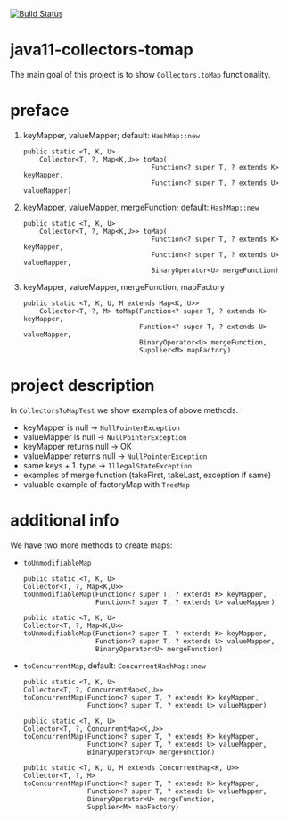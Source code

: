 [![Build Status](https://travis-ci.com/mtumilowicz/java11-collectors-tomap.svg?branch=master)](https://travis-ci.com/mtumilowicz/java11-collectors-tomap)

# java11-collectors-tomap
The main goal of this project is to show `Collectors.toMap` 
functionality.

# preface
1. keyMapper, valueMapper; default: `HashMap::new`
    ```
    public static <T, K, U>
        Collector<T, ?, Map<K,U>> toMap(
                                    Function<? super T, ? extends K> keyMapper,
                                    Function<? super T, ? extends U> valueMapper)
    ```
1. keyMapper, valueMapper, mergeFunction; default: `HashMap::new`
    ```
    public static <T, K, U>
        Collector<T, ?, Map<K,U>> toMap(
                                    Function<? super T, ? extends K> keyMapper,
                                    Function<? super T, ? extends U> valueMapper,
                                    BinaryOperator<U> mergeFunction)
    ```
1. keyMapper, valueMapper, mergeFunction, mapFactory
    ```
    public static <T, K, U, M extends Map<K, U>>
        Collector<T, ?, M> toMap(Function<? super T, ? extends K> keyMapper,
                                 Function<? super T, ? extends U> valueMapper,
                                 BinaryOperator<U> mergeFunction,
                                 Supplier<M> mapFactory)
    ```

# project description
In `CollectorsToMapTest` we show examples of above methods.

* keyMapper is null -> `NullPointerException`
* valueMapper is null -> `NullPointerException`
* keyMapper returns null -> OK
* valueMapper returns null -> `NullPointerException`
* same keys + 1. type -> `IllegalStateException`
* examples of merge function (takeFirst, takeLast, exception if same)
* valuable example of factoryMap with `TreeMap`

# additional info
We have two more methods to create maps:
* `toUnmodifiableMap`
    ```
    public static <T, K, U>
    Collector<T, ?, Map<K,U>> 
    toUnmodifiableMap(Function<? super T, ? extends K> keyMapper,
                      Function<? super T, ? extends U> valueMapper)
    ```
    ```
    public static <T, K, U>
    Collector<T, ?, Map<K,U>> 
    toUnmodifiableMap(Function<? super T, ? extends K> keyMapper,
                      Function<? super T, ? extends U> valueMapper,
                      BinaryOperator<U> mergeFunction)    
    ```
* `toConcurrentMap`, default: `ConcurrentHashMap::new`
    ```
    public static <T, K, U>
    Collector<T, ?, ConcurrentMap<K,U>> 
    toConcurrentMap(Function<? super T, ? extends K> keyMapper,
                    Function<? super T, ? extends U> valueMapper)
    ```
    ```
    public static <T, K, U>
    Collector<T, ?, ConcurrentMap<K,U>>
    toConcurrentMap(Function<? super T, ? extends K> keyMapper,
                    Function<? super T, ? extends U> valueMapper,
                    BinaryOperator<U> mergeFunction)    
    ```
    ```
    public static <T, K, U, M extends ConcurrentMap<K, U>>
    Collector<T, ?, M> 
    toConcurrentMap(Function<? super T, ? extends K> keyMapper,
                    Function<? super T, ? extends U> valueMapper,
                    BinaryOperator<U> mergeFunction,
                    Supplier<M> mapFactory)
    ```